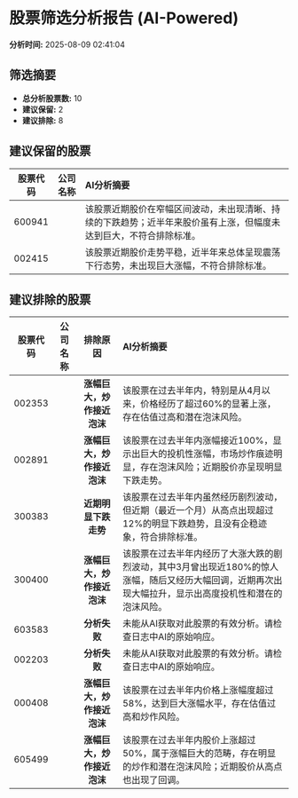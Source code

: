 # 股票筛选分析报告 (AI-Powered)

**分析时间:** 2025-08-09 02:41:04

## 筛选摘要

- **总分析股票数:** 10
- **建议保留:** 2
- **建议排除:** 8

## 建议保留的股票

| 股票代码 | 公司名称 | AI分析摘要 |
|:---:|:---:|:---|
| 600941 |  | 该股票近期股价在窄幅区间波动，未出现清晰、持续的下跌趋势；近半年来股价虽有上涨，但幅度未达到巨大，不符合排除标准。 |
| 002415 |  | 该股票近期股价走势平稳，近半年来总体呈现震荡下行态势，未出现巨大涨幅，不符合排除标准。 |

## 建议排除的股票

| 股票代码 | 公司名称 | 排除原因 | AI分析摘要 |
|:---:|:---:|:---:|:---|
| 002353 |  | **涨幅巨大，炒作接近泡沫** | 该股票在过去半年内，特别是从4月以来，价格经历了超过60%的显著上涨，存在估值过高和潜在泡沫风险。 |
| 002891 |  | **涨幅巨大，炒作接近泡沫** | 该股票在过去半年内涨幅接近100%，显示出巨大的投机性涨幅，市场炒作痕迹明显，存在泡沫风险；近期股价亦呈现明显下跌走势。 |
| 300383 |  | **近期明显下跌走势** | 该股票在过去半年内虽然经历剧烈波动，但近期（最近一个月）从高点出现超过12%的明显下跌趋势，且没有企稳迹象，符合排除标准。 |
| 300400 |  | **涨幅巨大，炒作接近泡沫** | 该股票在过去半年内经历了大涨大跌的剧烈波动，其中3月曾出现近180%的惊人涨幅，随后又经历大幅回调，近期再次出现大幅拉升，显示出高度投机性和潜在的泡沫风险。 |
| 603583 |  | **分析失败** | 未能从AI获取对此股票的有效分析。请检查日志中AI的原始响应。 |
| 002203 |  | **分析失败** | 未能从AI获取对此股票的有效分析。请检查日志中AI的原始响应。 |
| 000408 |  | **涨幅巨大，炒作接近泡沫** | 该股票在过去半年内价格上涨幅度超过58%，达到巨大涨幅水平，存在估值过高和炒作风险。 |
| 605499 |  | **涨幅巨大，炒作接近泡沫** | 该股票在过去半年内股价上涨超过50%，属于涨幅巨大的范畴，存在明显的炒作和潜在泡沫风险；近期股价从高点也出现了回调。 |
